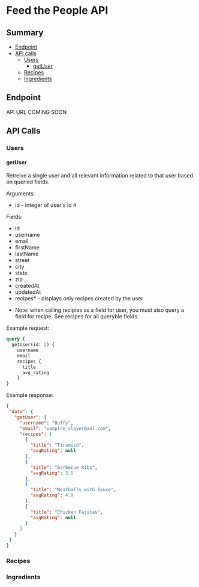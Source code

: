 # Feed the People API


## Summary
  - [Endpoint](#endpoint)
  - [API calls](#api-calls)
    - [Users](#users)
      - [getUser](#getuser)
    - [Recipes](#recipes)
    - [Ingredients](#ingredients)
    
    
## Endpoint

API URL COMING SOON

## API Calls
### Users
#### getUser
Retreive a single user and all relevant information related to that user based on queried fields.

Arguments:
- id - integer of user's id #

Fields:
- id
- username
- email
- firstName
- lastName
- street
- city
- state
- zip
- createdAt
- updatedAt
- recipes* - displays only recipes created by the user

* Note: when calling recipies as a field for user, you must also query a field for recipe. See recipes for all queryble fields.

    
Example request:
```graphql
query {
  getUser(id: 2) {
    username
    email
    recipes {
      title
      avg_rating
    }
}
 ```
 
 Example response:
 ```json
 {
  "data": {
    "getUser": {
      "username": "Buffy",
      "email": "vampire_slayer@aol.com",
      "recipes": [
        {
          "title": "Tiramisù",
          "avgRating": null
        },
        {
          "title": "Barbecue Ribs",
          "avgRating": 3.5
        },
        {
          "title": "Meatballs with Sauce",
          "avgRating": 4.9
        },
        {
          "title": "Chicken Fajitas",
          "avgRating": null
        }
      ]
    }
  }
}
 ```
  ### Recipes
  ### Ingredients
